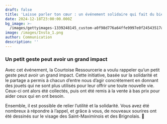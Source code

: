 ```yaml
---
draft: false
title: 'Laisse parler ton cœur : un événement solidaire qui fait du bien'
date: 2024-12-18T23:00:00.000Z
bg_image: >-
  /images/gettyimages-1339248145_custom-a0f98d776a64ffe9997e0f24543517a6e8379170.jpg
image: /images/Insta_1.png
author: Communication
description: ''
---
```


### Un petit geste peut avoir un grand impact

Avec cet événement, la Courtoise Ressourcerie a voulu rappeler qu’un petit geste peut avoir un grand impact. Cette initiative, basée sur la solidarité et le partage a permis à chacun d’entre nous d’agir concrètement en donnant des jouets qui ne sont plus utilisés pour leur offrir une toute nouvelle vie. Ceux-ci ont alors été collectés, puis ont été remis à la vente à bas prix pour aider ceux qui en ont besoin. 

Ensemble, il est possible de relier l’utilité et la solidarité. Vous avez été nombreux à répondre à l’appel, et grâce à vous, de nouveaux sourires ont été dessinés sur le visage des Saint-Maximinois et des Brignolais. 💚
